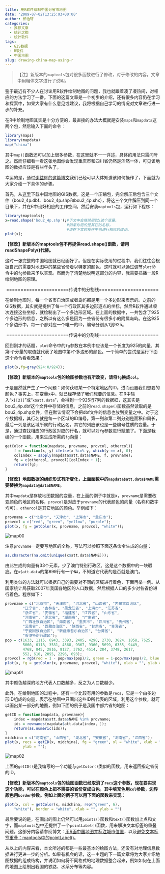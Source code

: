 ```yaml
---
title: 用R软件绘制中国分省市地图
date: '2009-07-02T13:25:03+00:00'
author: 邱怡轩
categories:
  - 推荐文章
  - 统计之都
  - 统计软件
tags:
  - GIS数据
  - R软件
  - 中国地图
slug: drawing-china-map-using-r
---
```


>【注】新版本的`maptools`包对很多函数进行了修改，对于修改的内容，文章中用粗体文字进行了说明。

鉴于最近有不少人在讨论用R软件绘制地图的问题，我也就跟着凑了凑热闹，对相应的方法学习了一番。下面的这篇文章是一个初步的介绍，还有很多内容仍在学习和探索中，如果大家有什么意见或建议，我将根据自己学习的情况对文章进行进一步的补充。

在R中绘制地图其实是十分方便的，最直接的办法大概就是安装`maps`和`mapdata`这两个包，然后输入下面的命令：

```r
library(maps)
library(mapdata)
map("china")
```

其中`map()`函数还可以加上很多参数，在这里就不一一详述，具体的用法只需问号之。然而仔细看一看这张地图你会发现重庆市和四川省仍然是浑然一体，可见该地图的数据应该是有些年头了。<!--more-->

幸运的是，通过[谢益辉的这篇博文](http://yihui.name/cn/2007/09/china-map-at-province-level/ "终于搞定了中国分省市地图")我们已经可以大体知道该如何操作了，下面就为大家介绍一下具体的步骤。

首先，从[这里](https://uploads.cosx.org/2009/07/chinaprovinceborderdata_tar_gz.zip)下载中国地图的GIS数据，这是一个压缩包，完全解压后包含三个文件（bou2\_4p.dbf、bou2\_4p.shp和bou2\_4p.shx），将这三个文件解压到同一个目录下，并在R中设好相应的工作空间，然后安装`maptools`包，运行如下程序：

```r
library(maptools);
x=read.shape('bou2_4p.shp');#下文中会继续用到x这个变量，
                            #如果你用的是其它的名称，
                            #请在下文的程序中也进行相应的改动。
plot(x);
```

**【修改】新版本的maptools包不再提供read.shape()函数，请用readShapePoly()代替。**

这时一张完整的中国地图就已经画好了。但是在实际使用的过程中，我们往往会根据自己的需要对地图中的某些省份着以特定的颜色，这时就可以通过调节`plot`命令中的`fg`参数来予以实现。然而为了清楚地说明这部分的内容，我需要插播一段R绘制地图的原理。

<p style="text-align: center;">
  ======================传说中的分割线=====================
</p>

在绘制地图时，每一个省市自治区或者岛屿都是用一个多边形来表示的。之前的GIS数据，其实就是提供了每一个行政区其多边形逐点的坐标，然后R软件通过顺次连接这些坐标，就绘制出了一个多边形区域。在上面的数据中，一共包含了925个多边形的信息，之所以有这么多是因为一些省份有很多小的附属岛屿。在这925个多边形中，每一个都对应一个唯一的ID，编号分别从1到925。

<p style="text-align: center;">
  ======================传说中的分割线=====================
</p>

回到刚才的话题，`plot`命令中的`fg`参数在本例中应该是一个长度为925的向量，其第i个分量的取值就代表了地图中第i个多边形的颜色。一个简单的尝试是运行下面这个命令看看效果：

```r
plot(x,fg=gray(924:0/924));
```

**【修改】新版本的`maptools`包的绘图参数也有所改变，请将`fg`换成`col`。**

于是自然就产生了一个问题：如何获取某一个特定地区的ID，进而设置我们想要的颜色？事实上，在变量x中，就已经存储了我们想要的信息。在R中输入“`x[[2]]`”或“`x$att.data`”，会得到一个925行7列的数据框，这其实是bou2_4p.dbf这个文件中存储的信息，之前的`read.shape()`函数虽然读取的是bou2_4p.shp文件，但在默认情况下会把dbf文件的信息也放到变量之中。对于这个数据框，其行名就是每一个区域的ID编号，第一列和第二列分别是面积和周长，最后一列是该区域所属的行政区名，其它的列应该也是一些编号性质的变量。于是，通过查找相应的行政区对应的行名，就可以对`fg`参数进行赋值了。下面是我编的一个函数，用来生成所需的`fg`向量：

```r
getColor = function(mapdata, provname, provcol, othercol){
	f = function(x, y) ifelse(x %in% y, which(y == x), 0);
	colIndex = sapply(mapdata$att.data$NAME, f, provname);
	fg = c(othercol, provcol)[colIndex + 1];
	return(fg);
}
```

**【修改】地图数据的组织形式有所变化，上面函数中的`mapdata$att.data$NAME`需要替换为`mapdata@data$NAME`。**

其中`mapdata`是存放地图数据的变量，在上面的例子中就是x，`provname`是需要改变颜色的地区的名称，`provcol`是对应于`provname`的代表颜色的向量（名称和数字均可），`othercol`是其它地区的颜色。举例如下：

```r
provname = c("北京市", "天津市", "上海市", "重庆市");
provcol = c("red", "green", "yellow", "purple");
plot(x, fg = getColor(x, provname, provcol, "white"));
```

![map00](https://uploads.cosx.org/2009/07/map00-e1262748931991.png "map00")

注意`provname`一定要写地区的全称，写法可以参照下面这条命令生成的向量：

```r
as.character(na.omit(unique(x$att.data$NAME)));
```

由此生成的向量有33个元素，少了澳门特别行政区，这是这个数据中的一块瑕疵。在`x$att.data`的第899行有一个`NA`，不知道它代表的是否就是澳门。

利用类似的方法就可以根据自己的需要对不同的区域进行着色，下面再举一例。从国家统计局获取2007年我国各地区的人口数据，然后根据人口的多少对各省份进行着色。程序如下：

```r
provname = c("北京市", "天津市", "河北省", "山西省", "内蒙古自治区",
		"辽宁省", "吉林省", "黑龙江省", "上海市", "江苏省",
		"浙江省", "安徽省", "福建省", "江西省", "山东省",
		"河南省", "湖北省", "湖南省", "广东省",
		"广西壮族自治区", "海南省", "重庆市", "四川省", "贵州省",
		"云南省", "西藏自治区", "陕西省", "甘肃省", "青海省",
		"宁夏回族自治区", "新疆维吾尔自治区", "台湾省",
		"香港特别行政区");
pop = c(1633, 1115, 6943, 3393, 2405, 4298, 2730, 3824, 1858, 7625,
		5060, 6118, 3581, 4368, 9367, 9360, 5699, 6355, 9449,
		4768, 845, 2816, 8127, 3762, 4514, 284, 3748, 2617,
		552, 610, 2095, 2296, 693);
provcol = rgb(red = 1 - pop/max(pop)/2, green = 1-pop/max(pop)/2, blue = 0);
plot(x, fg = getColor(x, provname, provcol, "white"), xlab = "", ylab = "");
```

![map01](https://uploads.cosx.org/2009/07/map01-e1262748729327.png "map01")

其中颜色越深的地方代表人口数越多，反之为人口数越少。

此外，在绘制地图的过程中，还有一个比较有用的参数是`recs`，它是一个由多边形ID组成的向量，表示在地图中只画出这些ID所代表的区域。利用这个参数，就可以画出某一部分的地图，例如下面的例子是我国中部六省的地图：

```r
getID = function(mapdata, provname){
	index = mapdata$att.data$NAME %in% provname;
	ids = rownames(mapdata$att.data[index, ]);
	return(as.numeric(ids));
}
midchina = c("河南省", "山西省", "湖北省", "安徽省", "湖南省", "江西省");
plot(x, recs = getID(x, midchina), fg = "green", ol = "white", xlab = "",
		ylab = "");
```

![map02](https://uploads.cosx.org/2009/07/map02-e1262748890424.png "map02")

上面的`getID()`是我编写的一个功能与`getColor()`类似的函数，用来返回指定省份的ID。

**【修改】新版本的`maptools`包的绘图函数已经取消了`recs`这个参数，现在要实现这个功能，可以在颜色上把不需要的省份变成白色，其中填充色用`col`参数，边界颜色用`border`参数。例如上面的例子可以用下面的函数来实现：**

```r
plot(x, col = getColor(x, midchina, rep("green", 6),
    "white"), border = "white", xlab = "", ylab = "")
```

最后要说的是，在画出的图上仍然可以用`points()`函数和`text()`函数加上点和文字，而`maptools`包中还提供了一个`pointLabel()`函数，用来解决文本标签的重叠问题。这部分内容请参阅博文：[用R画中国地图并标注城市位置](http://yihui.name/cn/2008/10/china-map-and-city-locations-with-r/)，以及[避免文本标签重叠：maptools中的pointLabel()](http://yihui.name/cn/2008/10/avoid-label-overlap-pointlabel-in-maptools/)。

从以上的内容来看，本文所述的都是一些最基本的绘图方法，还没有对地理信息数据进行更进一步的分析。如果有机会的话，这一主题的下一篇文章将为大家介绍地图数据的组成结构，并说明如何将不同格式的地理数据整合起来，例如如何在上面的地图上绘制出我国的铁路、水系分布等内容。
